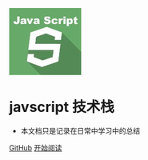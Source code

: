 ![logo](_media/1956e9e3afe5091.jpg)

# javscript 技术栈

- 本文档只是记录在日常中学习中的总结

[GitHub](https://github.com/sunsmile-ls/blog)
[开始阅读](README.md)
